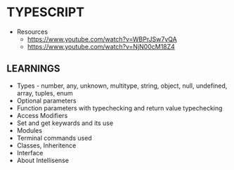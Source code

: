 # TYPESCRIPT
- Resources
  - https://www.youtube.com/watch?v=WBPrJSw7yQA
  - https://www.youtube.com/watch?v=NjN00cM18Z4

## LEARNINGS
- Types - number, any, unknown, multitype, string, object, null, undefined, array, tuples, enum
- Optional parameters
- Function parameters with typechecking and return value typechecking
- Access Modifiers
- Set and get keywards and its use 
- Modules
- Terminal commands used 
- Classes, Inheritence
- Interface
- About Intellisense
  
